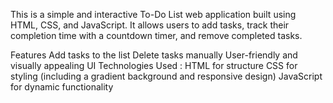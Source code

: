 This is a simple and interactive To-Do List web application built using HTML, CSS, and JavaScript. It allows users to add tasks, track their completion time with a countdown timer, and remove completed tasks.

Features
Add tasks to the list
Delete tasks manually
User-friendly and visually appealing UI
Technologies Used :
HTML for structure
CSS for styling (including a gradient background and responsive design)
JavaScript for dynamic functionality
